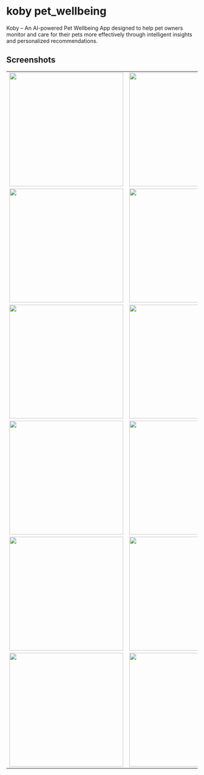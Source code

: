 # koby pet_wellbeing
Koby – An AI-powered Pet Wellbeing App designed to help pet owners monitor and care for their pets more effectively through intelligent insights and personalized recommendations.


## Screenshots

<table>
  <tr>
    <td><img src="https://github.com/user-attachments/assets/d416005b-ac2d-484e-9481-e6ecde67a8d2" width="300"/></td>
    <td><img src="https://github.com/user-attachments/assets/62422408-f968-476e-9028-418e4af00c8a" width="300"/></td>
  </tr>
  <tr>
    <td><img src="https://github.com/user-attachments/assets/f5573a72-2d50-45c9-b8d0-ac40c51e8552" width="300"/></td>
    <td><img src="https://github.com/user-attachments/assets/85f6360f-9d4c-4f0f-afc9-7bf61758d12a" width="300"/></td>
  </tr>
  <tr>
    <td><img src="https://github.com/user-attachments/assets/a67bdc04-7555-4eaa-8064-2da4dcb32c48" width="300"/></td>
    <td><img src="https://github.com/user-attachments/assets/27f8b59e-45b2-44b9-a287-9298214346af" width="300"/></td>
  </tr>
  <tr>
    <td><img src="https://github.com/user-attachments/assets/98f957c6-45fb-4349-95b6-1b26f5f5c805" width="300"/></td>
    <td><img src="https://github.com/user-attachments/assets/73bdd395-cf17-4eeb-a2f0-ef9b4550a57e" width="300"/></td>
  </tr>
  <tr>
    <td><img src="https://github.com/user-attachments/assets/da083915-17a5-4950-8a79-b5a0b1b25b9f" width="300"/></td>
    <td><img src="https://github.com/user-attachments/assets/29c22bd1-8641-44c8-9bac-7e4657eb5809" width="300"/></td>
  </tr>
  <tr>
    <td><img src="https://github.com/user-attachments/assets/4c3186fe-8045-42a0-b690-2c05bbd49a89" width="300"/></td>
    <td><img src="https://github.com/user-attachments/assets/5da47cd2-5a90-4563-b508-0824c4a7c4be" width="300"/></td>
  </tr>
</table>

